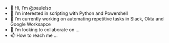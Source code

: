 - 👋 Hi, I’m @paulelso
- 👀 I’m interested in scripting with Python and Powershell
- 🌱 I’m currently working on automating repetitive tasks in Slack, Okta and Google Worksapce
- 💞️ I’m looking to collaborate on ...
- 📫 How to reach me ...

<!---
paulelso/paulelso is a ✨ special ✨ repository because its `README.md` (this file) appears on your GitHub profile.
You can click the Preview link to take a look at your changes.
--->
